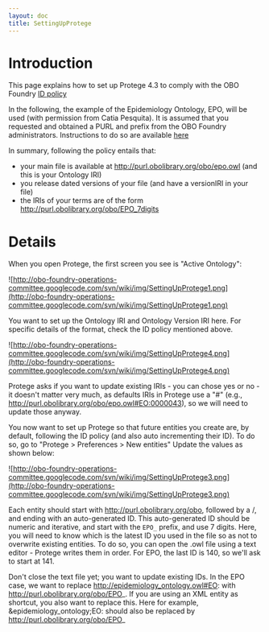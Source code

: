```yaml
---
layout: doc
title: SettingUpProtege
---
```


# Introduction #

This page explains how to set up Protege 4.3 to comply with the OBO Foundry [ID policy](http://obofoundry.org/id-policy.shtml)

In the following, the example of the Epidemiology Ontology, EPO, will be used (with permission from Catia Pesquita). It is assumed that you requested and obtained a PURL and prefix from the OBO Foundry administrators. Instructions to do so are available [here](/docs/Policy_for_OBO_namespace_and_associated_PURL_requests.html)

In summary, following the policy entails that:
  * your main file is available at http://purl.obolibrary.org/obo/epo.owl (and this is your Ontology IRI)
  * you release dated versions of your file (and have a versionIRI in your file)
  * the IRIs of your terms are of the form http://purl.obolibrary.org/obo/EPO_7digits


# Details #

When you open Protege, the first screen you see is "Active Ontology":

![http://obo-foundry-operations-committee.googlecode.com/svn/wiki/img/SettingUpProtege1.png](http://obo-foundry-operations-committee.googlecode.com/svn/wiki/img/SettingUpProtege1.png)

You want to set up the Ontology IRI and Ontology Version IRI here. For specific details of the format, check the ID policy mentioned above.

![http://obo-foundry-operations-committee.googlecode.com/svn/wiki/img/SettingUpProtege4.png](http://obo-foundry-operations-committee.googlecode.com/svn/wiki/img/SettingUpProtege4.png)

Protege asks if you want to update existing IRIs - you can chose yes or no - it doesn't matter very much, as defaults IRIs in Protege use a "#" (e.g., http://purl.obolibrary.org/obo/epo.owl#EO:0000043), so we will need to update those anyway.

You now want to set up Protege so that future entities you create are, by default, following the ID policy (and also auto incrementing their ID). To do so, go to "Protege > Preferences > New entities" Update the values as shown below:

![http://obo-foundry-operations-committee.googlecode.com/svn/wiki/img/SettingUpProtege3.png](http://obo-foundry-operations-committee.googlecode.com/svn/wiki/img/SettingUpProtege3.png)

Each entity should start with http://purl.obolibrary.org/obo, followed by a /, and ending with an auto-generated ID. This auto-generated ID should be numeric and iterative, and start with the `EPO_` prefix, and use 7 digits. Here, you will need to know which is the latest ID you used in the file so as not to overwrite existing entities. To do so, you can open the .owl file using a text editor - Protege writes them in order. For EPO, the last ID is 140, so we'll ask to start at 141.

Don't close the text file yet; you want to update existing IDs. In the EPO case, we want to replace http://epidemiology_ontology.owl#EO: with http://purl.obolibrary.org/obo/EPO_. If you are using an XML entity as shortcut, you also want to replace this. Here for example, &epidemiology\_ontology;EO: should also be replaced by http://purl.obolibrary.org/obo/EPO_

